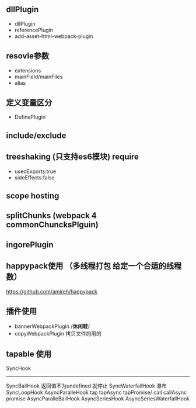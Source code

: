 ## dllPlugin
- dllPlugin
- referencePlugin
- add-asset-html-webpack-plugin
## resovle参数
- extensions 
- mainField/mainFiles
- alias
## 定义变量区分
- DefinePlugin
## include/exclude
## treeshaking (只支持es6模块) require
- usedExports:true
- sideEffects:false
## scope hosting
## splitChunks (webpack 4 commonChuncksPlguin)
## ingorePlugin
## happypack使用 （多线程打包 给定一个合适的线程数）
https://github.com/amireh/happypack
## 插件使用
- bannerWebpackPlugin  /**休闲鞋**/
- copyWebpackPlugin 拷贝文件的用的

## tapable 使用
SyncHook


----------
SyncBailHook 返回值不为undefined 就停止
SyncWaterfallHook 瀑布
SyncLoopHook
AsyncParalleHook tap tapAsync tapPromise/ call callAsync  promise 
AsyncParalleBailHook 
AsyncSeriesHook
AsyncSeriesWaterfallHook